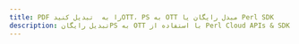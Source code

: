 ---title: PDF را به  تبدیل کنیدOTT، PS به OTT مبدل رایگان یا Perl SDKdescription: تبدیل رایگانPS به OTT با استفاده از Perl Cloud APIs & SDK همچنین اسناد PDF را در Cloud ایجاد، ویرایش و رندر کنید.---